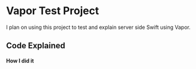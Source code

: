 # Vapor Test Project

I plan on using this project to test and explain server side Swift using Vapor.


## Code Explained


#### How I did it

